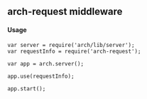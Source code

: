 ## arch-request middleware

#### Usage

```
var server = require('arch/lib/server');
var requestInfo = require('arch-request');

var app = arch.server();

app.use(requestInfo);

app.start();
```
